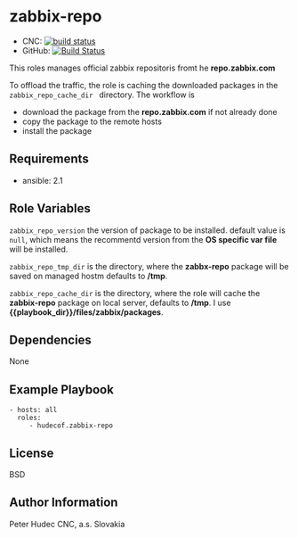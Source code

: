 # zabbix-repo

- CNC: [![build status](https://source.cnc.sk/ansible/role-zabbix-repo/badges/master/build.svg)](https://source.cnc.sk/ansible/role-zabbix-repo/commits/master)
- GitHub: [![Build Status](https://travis-ci.org/hudecof/ansible_zabbix-repo.svg?branch=master)](https://travis-ci.org/hudecof/ansible_zabbix-repo)

This roles manages official zabbix repositoris fromt he **repo.zabbix.com**

To offload the traffic, the role is caching the downloaded packages in the `zabbix_repo_cache_dir ` directory. The workflow is

- download the package from the **repo.zabbix.com** if not already done
- copy the package to the remote hosts
- install the package

## Requirements

- ansible: 2.1


## Role Variables

`zabbix_repo_version` the version of package to be installed. default value is `null`, which means the recommentd version from the **OS specific var file**  will be installed.

`zabbix_repo_tmp_dir` is the directory, where the **zabbx-repo** package will be saved on managed hostm defaults to **/tmp**.

`zabbix_repo_cache_dir` is the directory, where the role will cache the **zabbix-repo** package on local server, defaults to **/tmp**. I use **{{playbook_dir}}/files/zabbix/packages**.


## Dependencies

None

## Example Playbook

    - hosts: all
      roles:
         - hudecof.zabbix-repo

## License

BSD

## Author Information

Peter Hudec
CNC, a.s.
Slovakia
